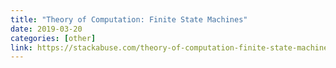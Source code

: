```yaml
---
title: "Theory of Computation: Finite State Machines"
date: 2019-03-20
categories: [other]
link: https://stackabuse.com/theory-of-computation-finite-state-machines/
---
```


